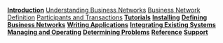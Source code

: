 **[Introduction](../introduction/introduction.html)**
[Understanding Business Networks](../introduction/businessnetwork.html)
[Business Network Definition](../introduction/businessnetworkdefinition.html)
[Participants and Transactions](../introduction/participantsandidentities.html)
**[Tutorials](../tutorials/tutorialindex.html)**
**[Installing](../installing/prerequisites.html)**
**[Defining Business Networks](../business-network/businessnetwork.html)**
**[Writing Applications](../applications/genapp.html)**
**[Integrating Existing Systems](../integrating/integrating-index.html)**
**[Managing and Operating](../managing/participant-add.html)**
**[Determining Problems](../problems/diagnostics.html)**
**[Reference](../reference/MeetTheModules.html)**
**[Support](../support/index.html)**
